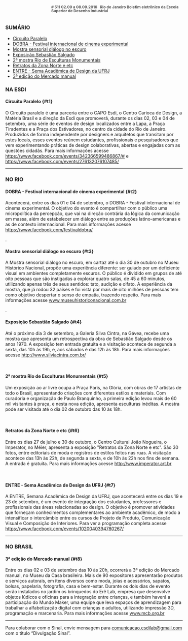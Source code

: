 <!--
---
title: sinal 511 - Esdi
-->
<div style="  width:40em;max-width: 40em;margin: 0 auto;" markdown=1>

<div style="background:url(img/selo.png) no-repeat;line-height:1em;font-size:0.85em;font-weight:bold;color:#555;padding: 0 0 0 145px;margin:0 0 3em 0;" markdown="1">
# 511
02.09 a 08.09.2016   Rio de Janeiro   
Boletim eletrônico da Escola Superior de Desenho Industrial
</div>



### SUMÁRIO 

  * [Circuito Paralelo](#t1)
  * [DOBRA - Festival internacional de cinema experimental](#t2)
  * [Mostra sensorial diálogo no escuro](#t3)
  * [Exposição Sebastião Salgado](#t4)
  * [2ª mostra Rio de Esculturas Monumentais](#t5)
  * [Retratos da Zona Norte e etc](#t6)
  * [ENTRE - Sema Acadêmica de Design da UFRJ](#t7)
  * [3ª edição do Mercado manual](#t8)
  
### NA ESDI 

#### Circuito Paralelo {#t1}

O Circuito paralelo é uma parceria entre o CAPO Esdi, o Centro Carioca de Design, a Matéria Brasil e a direção da Esdi que promoverá, durante os dias 02, 03 e 04 de setembro, uma série de eventos de design localizados entre a Lapa, a Praça Tiradentes e a Praça dos Estivadores, no centro da cidade do Rio de Janeiro. Produzidos de forma independente por designers e arquitetos que transitam por estes locais, esses eventos reúnem estudantes, profissionais e pesquisadores que vem experimentando práticas de design colaborativas, abertas e engajadas com as questões cidadãs. Para mais informações acesse https://www.facebook.com/events/342366599486867/# e https://www.facebook.com/events/276132076107485/ 

- - -

### NO RIO


#### DOBRA - Festival internacional de cinema experimental {#t2} 

Acontecerá, entre os dias 01 e 04 de setembro, o DOBRA - Festival internacional de cinema experimental. O objetivo do evento é compartilhar com o público uma micropolítica da percepção, que vai na direção contrária da lógica da comunicação em massa, além de estabelecer um diálogo entre as produções latino-americanas e as de contexto internacional. Para mais informações acesse https://www.facebook.com/festivaldobra/ 

.

#### Mostra sensorial diálogo no escuro {#t3}

A Mostra sensorial diálogo no escuro, em cartaz até o dia 30 de outubro no Museu Histórico Nacional, propõe uma experiência diferente: ser guiado por um deficiente visual em ambientes completamente escuros. O público é dividido em grupos de até oito pessoas que são instigadas a explorar quatro salas, de 45 a 60 minutos, utilizando apenas três de seus sentidos: tato, audição e olfato. A experiência da mostra, que já rodou 32 países e foi vista por mais de oito milhões de pessoas tem como objetivo despertar o senso de empatia, trazendo respeito. Para mais informações acesse www.museuhistoriconacional.com.br 

.

#### Exposição Sebastião Salgado {#t4}

Até o próximo dia 3 de setembro, a Galeria Silva Cintra, na Gávea, recebe uma mostra que apresenta um retrospectiva da obra de Sebastião Salgado desde os anos 1970.  A exposição tem entrada gratuita e a visitação acontece de segunda a sexta, das 10h às 19h, e, aos sábados é das 12h às 18h. Para mais informações acesse http://www.silviacintra.com.br/ 

 

#### 2ª mostra Rio de Esculturas Monumentais {#t5} 

Um exposição ao ar livre ocupa a Praça Paris, na Glória, com obras de 17 artistas de todo o Brasil, apresentando criações com diferentes estilos e materiais. Com curadoria e organização de Paulo Branquinho, a primeira edição levou mais de 60 mil visitantes à praça, e nesta nova edição, apresenta esculturas inéditas. A mostra pode ser visitada até o dia 02 de outubro das 10 às 18h. 

 

#### Retratos da Zona Norte e etc {#t6}

Entre os dias 27 de julho e 30 de outubro, o Centro Cultural João Nogueira, o Imperator, no Méier, apresenta a exposição "Retratos da Zona Norte e etc". São 30 fotos, entre editoriais de moda e registros de estilos feitos nas ruas. A visitação acontece das 13h às 22h, de segunda a sexta, e de 10h às 22h nos fins de semana. A entrada é gratuita. Para mais informações acesse http://www.imperator.art.br  

 

#### ENTRE - Sema Acadêmica de Design da UFRJ  {#t7}

A ENTRE, Semana Acadêmica de Design da UFRJ, que acontecerá entre os dias 19 e 23 de setembro, é um evento de integração dos estudantes, professores e profissionais das áreas relacionadas ao design. O objetivo é promover atividades que forneçam conhecimentos complementares ao ambiente acadêmico, de modo a intensificar o intercâmbio entre os cursos de Projeto de Produto, Comunicação Visual e Composição de Interiores. Para ver a programação completa acesse https://www.facebook.com/events/1020040394780267/ 
 
- - -

### NO BRASIL

#### 3ª edição do Mercado manual {#t8}

Entre os dias 02 e 03 de setembro das 10 às 20h, ocorrerá a 3ª edição do Mercado manual, no Museu da Casa brasileira. Mais de 90 expositores apresentarão produtos e serviços autorais, em itens diversos como moda, joias e acessórios, sapatos, bolsas, papelaria, fotografia, casa e bem-estar. Durante os dois dias de evento serão instalados no jardim os brinquedos do Erê Lab, empresa que desenvolve objetos lúdicos e oficinas para a integração entre crianças, e também haverá a participação do Mundo Maker, uma equipe que leva espaços de aprendizagem para trabalhar a alfabetização digital com crianças e adultos, utilizando impressão 3D, programação e marcenaria. Para mais informações acesse www.mcb.org.br   

- - -

Para colaborar com o Sinal, envie mensagem para [comunicacao.esdilab@gmail.com](mailto:comunicacao.esdilab@gmail.com) com o título “Divulgação Sinal”.

</div>

<img src="img/selo.png" style="display:none;opacity:0;width:0;height:0;" />
